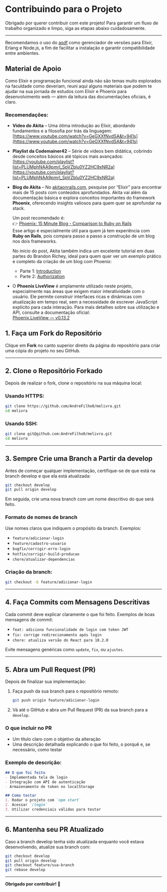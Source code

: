 # Contribuindo para o Projeto

Obrigado por querer contribuir com este projeto! Para garantir um fluxo de trabalho organizado e limpo, siga as etapas abaixo cuidadosamente.

---
Recomendamos o uso do [asdf](https://asdf-vm.com/guide/getting-started.html) como gerenciador de versões para Elixir, Erlang e Node.js, a fim de facilitar a instalação e garantir compatibilidade entre ambientes.

## Material de Apoio

Como Elixir e programação funcional ainda não são temas muito explorados na faculdade como deveriam, reuni aqui alguns materiais que podem te ajudar na sua jornada de estudos com Elixir e Phoenix para desenvolvimento web — além da leitura das documentações oficiais, é claro.

### Recomendações:

- **Vídeo do Akita** – Uma ótima introdução ao Elixir, abordando fundamentos e a filosofia por trás da linguagem:  
  [https://www.youtube.com/watch?v=GeGXXfNvdSA&t=941s](https://www.youtube.com/watch?v=GeGXXfNvdSA&t=941s)

- **Playlist da Codemainer42** – Série de vídeos bem didática, cobrindo desde conceitos básicos até tópicos mais avançados:  
  [https://youtube.com/playlist?list=PLUMphNAA9pmrl_SpVZblu0YZ2HC9xNR2a](https://youtube.com/playlist?list=PLUMphNAA9pmrl_SpVZblu0YZ2HC9xNR2a) 

- **Blog do Akita** – No [akitaonrails.com](https://akitaonrails.com), pesquise por “Elixir” para encontrar mais de 15 posts com conteúdos aprofundados. Akita vai além da documentação básica e explora conceitos importantes do framework **Phoenix**, oferecendo insights valiosos para quem quer se aprofundar na stack.

  Um post recomendado é:  
  👉 [Phoenix: 15 Minute Blog - Comparison to Ruby on Rails](https://akitaonrails.com/2015/11/20/phoenix-15-minute-blog-comparison-to-ruby-on-rails)  
  Esse artigo é especialmente útil para quem já tem experiência com **Ruby on Rails**, pois compara passo a passo a construção de um blog nos dois frameworks.

  No início do post, Akita também indica um excelente tutorial em duas partes do Brandon Richey, ideal para quem quer ver um exemplo prático e completo da criação de um blog com Phoenix:

  - Parte 1: [Introduction](https://medium.com/hackernoon/introduction-fe138ac6079d#.ffl48saew)  
  - Parte 2: [Authorization](https://medium.com/hackernoon/writing-a-blog-engine-in-phoenix-part-2-authorization-814c06fa7c0)

- O **Phoenix LiveView** é amplamente utilizado neste projeto, especialmente nas áreas que exigem maior interatividade com o usuário. Ele permite construir interfaces ricas e dinâmicas com atualização em tempo real, sem a necessidade de escrever JavaScript explícito para cada interação.
    Para mais detalhes sobre sua utilização e API, consulte a documentação oficial:  
    [Phoenix.LiveView — v0.13.2](https://hexdocs.pm/phoenix_live_view/0.13.2/Phoenix.LiveView.html)




## 1. Faça um Fork do Repositório

Clique em **Fork** no canto superior direito da página do repositório para criar uma cópia do projeto no seu GitHub.

---

## 2. Clone o Repositório Forkado

Depois de realizar o fork, clone o repositório na sua máquina local:

### Usando HTTPS:
```bash
git clone https://github.com/AndreFilho0/melivra.git
cd melivra
```

### Usando SSH:
```bash
git clone git@github.com:AndreFilho0/melivra.git
cd melivra
```

---

## 3. Sempre Crie uma Branch a Partir da develop

Antes de começar qualquer implementação, certifique-se de que está na branch develop e que ela está atualizada:

```bash
git checkout develop
git pull origin develop
```

Em seguida, crie uma nova branch com um nome descritivo do que será feito.

### Formato de nomes de branch

Use nomes claros que indiquem o propósito da branch. Exemplos:
- `feature/adicionar-login`
- `feature/cadastro-usuario`
- `bugfix/corrigir-erro-login`
- `hotfix/corrigir-build-producao`
- `chore/atualizar-dependencias`

### Criação da branch:
```bash
git checkout -b feature/adicionar-login
```

---

## 4. Faça Commits com Mensagens Descritivas

Cada commit deve explicar claramente o que foi feito. Exemplos de boas mensagens de commit:
- `feat: adiciona funcionalidade de login com token JWT`
- `fix: corrige redirecionamento após login`
- `chore: atualiza versão do React para 18.2.0`

Evite mensagens genéricas como `update`, `fix`, ou `ajustes`.

---

## 5. Abra um Pull Request (PR)

Depois de finalizar sua implementação:

1. Faça push da sua branch para o repositório remoto:
   ```bash
   git push origin feature/adicionar-login
   ```

2. Vá até o GitHub e abra um Pull Request (PR) da sua branch para a `develop`.

### O que incluir no PR

- Um título claro com o objetivo da alteração
- Uma descrição detalhada explicando o que foi feito, o porquê e, se necessário, como testar

### Exemplo de descrição:

```markdown
## O que foi feito
- Implementada tela de login
- Integração com API de autenticação
- Armazenamento de token no localStorage

## Como testar
1. Rodar o projeto com `npm start`
2. Acessar `/login`
3. Utilizar credenciais válidas para testar
```

---

## 6. Mantenha seu PR Atualizado

Caso a branch develop tenha sido atualizada enquanto você estava desenvolvendo, atualize sua branch com:

```bash
git checkout develop
git pull origin develop
git checkout feature/sua-branch
git rebase develop
```

---

**Obrigado por contribuir! 💙**
